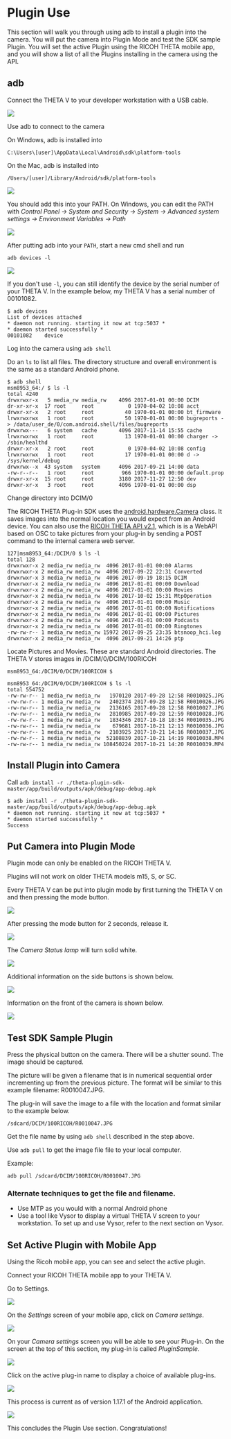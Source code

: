 # Plugin Use

This section will walk you through using adb to install a plugin into the camera. You will put the camera into Plugin Mode and test the SDK sample Plugin. You will set the active Plugin using the RICOH THETA mobile app, and you will show a list of all the Plugins installing in the camera using the API.

## adb

Connect the THETA V to your developer workstation with a USB cable.

![](img/adb/usb-cable.png)

Use adb to connect to the camera

On Windows, adb is installed into 

    C:\Users\[user]\AppData\Local\Android\sdk\platform-tools
    
On the Mac, adb is installed into

    /Users/[user]/Library/Android/sdk/platform-tools

![](img/adb/adb-location.png)

You should add this into your PATH.  On Windows, you can edit the PATH with *Control Panel -> System and Security -> System -> Advanced system settings -> Environment Variables -> Path*

![](img/adb/path.png)

After putting adb into your `PATH`, start a new cmd shell and run 

    adb devices -l

![](img/adb/adb-list-devices.png)

If you don't use `-l`, you can still identify the device by the serial number
of your THETA V. In the example below, my THETA V has a serial number of 00101082.

    $ adb devices
    List of devices attached
    * daemon not running. starting it now at tcp:5037 *
    * daemon started successfully *
    00101082	device

Log into the camera using `adb shell`

Do an `ls` to list all files. The directory structure and overall environment is the same as a standard Android phone.

    $ adb shell
    msm8953_64:/ $ ls -l                                                                                                                                                 
    total 4240
    drwxrwxr-x   5 media_rw media_rw    4096 2017-01-01 00:00 DCIM
    dr-xr-xr-x  17 root     root           0 1970-04-02 10:08 acct
    drwxr-xr-x   2 root     root          40 1970-01-01 00:00 bt_firmware                             
    lrwxrwxrwx   1 root     root          50 1970-01-01 00:00 bugreports -> /data/user_de/0/com.android.shell/files/bugreports
    drwxrwx---   6 system   cache       4096 2017-11-14 15:55 cache
    lrwxrwxrwx   1 root     root          13 1970-01-01 00:00 charger -> /sbin/healthd
    drwxr-xr-x   2 root     root           0 1970-04-02 10:08 config
    lrwxrwxrwx   1 root     root          17 1970-01-01 00:00 d -> /sys/kernel/debug
    drwxrwx--x  43 system   system      4096 2017-09-21 14:00 data
    -rw-r--r--   1 root     root         966 1970-01-01 00:00 default.prop
    drwxr-xr-x  15 root     root        3180 2017-11-27 12:50 dev
    drwxr-xr-x   3 root     root        4096 1970-01-01 00:00 dsp

Change directory into DCIM/0 

The RICOH THETA Plug-in SDK uses the
[android.hardware.Camera](https://developer.android.com/reference/android/hardware/Camera.html) class. It saves images into the normal location you would expect from an Android device. You can also use the [RICOH THETA API v2.1](https://developers.theta360.com/en/docs/v2.1/api_reference/), which is is a WebAPI based on OSC to take pictures from your plug-in by sending a POST command to the internal camera web server.

    127|msm8953_64:/DCIM/0 $ ls -l
    total 128
    drwxrwxr-x 2 media_rw media_rw  4096 2017-01-01 00:00 Alarms
    drwxrwxr-x 2 media_rw media_rw  4096 2017-09-22 22:31 Converted
    drwxrwxr-x 3 media_rw media_rw  4096 2017-09-19 18:15 DCIM
    drwxrwxr-x 2 media_rw media_rw  4096 2017-01-01 00:00 Download
    drwxrwxr-x 2 media_rw media_rw  4096 2017-01-01 00:00 Movies
    drwxrwxr-x 2 media_rw media_rw  4096 2017-10-02 15:31 MtpOperation
    drwxrwxr-x 2 media_rw media_rw  4096 2017-01-01 00:00 Music
    drwxrwxr-x 2 media_rw media_rw  4096 2017-01-01 00:00 Notifications
    drwxrwxr-x 2 media_rw media_rw  4096 2017-01-01 00:00 Pictures
    drwxrwxr-x 2 media_rw media_rw  4096 2017-01-01 00:00 Podcasts
    drwxrwxr-x 2 media_rw media_rw  4096 2017-01-01 00:00 Ringtones
    -rw-rw-r-- 1 media_rw media_rw 15972 2017-09-25 23:35 btsnoop_hci.log
    drwxrwxr-x 2 media_rw media_rw  4096 2017-09-21 14:26 ptp

Locate Pictures and Movies. These are standard Android directories. The THETA V stores images in /DCIM/0/DCIM/100RICOH

    msm8953_64:/DCIM/0/DCIM/100RICOH $

    msm8953_64:/DCIM/0/DCIM/100RICOH $ ls -l                                                                                                             
    total 554752
    -rw-rw-r-- 1 media_rw media_rw   1970120 2017-09-28 12:58 R0010025.JPG
    -rw-rw-r-- 1 media_rw media_rw   2402374 2017-09-28 12:58 R0010026.JPG
    -rw-rw-r-- 1 media_rw media_rw   2136165 2017-09-28 12:58 R0010027.JPG
    -rw-rw-r-- 1 media_rw media_rw   2810985 2017-09-28 12:59 R0010028.JPG
    -rw-rw-r-- 1 media_rw media_rw   1834346 2017-10-18 18:34 R0010035.JPG
    -rw-rw-r-- 1 media_rw media_rw    679681 2017-10-21 12:13 R0010036.JPG
    -rw-rw-r-- 1 media_rw media_rw   2103925 2017-10-21 14:16 R0010037.JPG
    -rw-rw-r-- 1 media_rw media_rw  52108839 2017-10-21 14:19 R0010038.MP4
    -rw-rw-r-- 1 media_rw media_rw 108450224 2017-10-21 14:20 R0010039.MP4


## Install Plugin into Camera

Call `adb install -r ./theta-plugin-sdk-master/app/build/outputs/apk/debug/app-debug.apk`

    $ adb install -r ./theta-plugin-sdk-master/app/build/outputs/apk/debug/app-debug.apk 
    * daemon not running. starting it now at tcp:5037 *
    * daemon started successfully *
    Success


## Put Camera into Plugin Mode
Plugin mode can only be enabled on the RICOH THETA V.

Plugins will not work on older THETA models m15, S, or SC. 

Every THETA V can be put into plugin mode by first turning the THETA V
on and then pressing the mode button. 

![](img/use/mode-button.jpg)

After pressing the mode button for 2 seconds, release it.

![](img/use/mode-button-press.jpg)

The *Camera Status lamp* will turn solid white.

![](img/use/camera-status-lamp.png)

Additional information on the side buttons is shown below.

![](img/use/side-buttons.png)

Information on the front of the camera is shown below.

![](img/use/front-buttons.png)


## Test SDK Sample Plugin

Press the physical button on the camera. There will be a shutter sound.
The image should be captured. 

The picture will be given a filename that is in numerical sequential order incrementing up from the previous picture. The format will be similar to this example filename: R0010047.JPG. 

The plug-in will save the image to a file with the location
and format similar to the example below.

 `/sdcard/DCIM/100RICOH/R0010047.JPG`

Get the file name by using `adb shell` described in the step above.

Use `adb pull` to get the image file file to your local computer.

Example:

    adb pull /sdcard/DCIM/100RICOH/R0010047.JPG

### Alternate techniques to get the file and filename.

* Use MTP as you would with a normal Android 
phone 
* Use a tool like Vysor to display a virtual THETA V screen to your workstation. To set up and use Vysor, refer to the next section on Vysor.


## Set Active Plugin with Mobile App

Using the Ricoh mobile app, you can see and select the
active plugin. 

Connect your RICOH THETA mobile app to your THETA V.

Go to Settings.

![](img/use/mobile-app-settings-01.png)


On the *Settings* screen of your mobile app, click on
*Camera settings*.

![](img/use/mobile-app-settings-02.png)


On your *Camera settings* screen you will be able to see your
Plug-in. On the screen at the top of this section, my plug-in is called
*PluginSample*.


![](img/setup/mobile/mobile-plugin.png)

Click on the active plug-in name to display a choice
of available plug-ins.

![](img/use/plug-in-selection.png)

This process is current as of version 1.17.1 of the Android application.

![](img/use/app-version.png)


This concludes the Plugin Use section. Congratulations!

